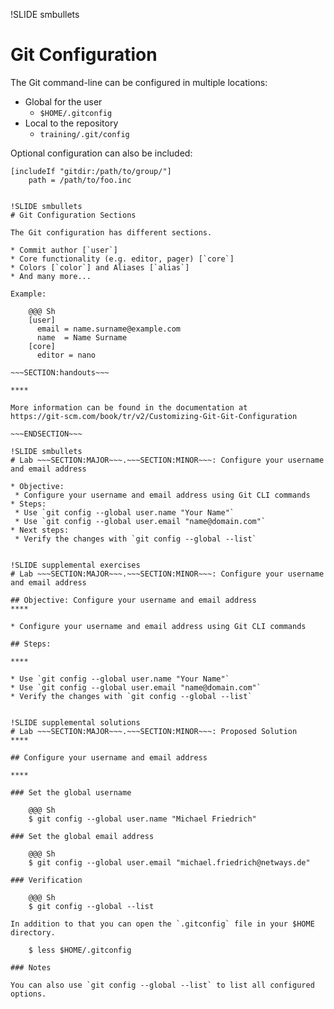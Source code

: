 !SLIDE smbullets
# Git Configuration

The Git command-line can be configured in multiple locations:

* Global for the user
  * `$HOME/.gitconfig`
* Local to the repository
  * `training/.git/config`

Optional configuration can also be included:

    [includeIf "gitdir:/path/to/group/"]
	    path = /path/to/foo.inc

~~~ENDSECTION~~~

!SLIDE smbullets
# Git Configuration Sections

The Git configuration has different sections.

* Commit author [`user`]
* Core functionality (e.g. editor, pager) [`core`]
* Colors [`color`] and Aliases [`alias`]
* And many more...

Example:

    @@@ Sh
    [user]
      email = name.surname@example.com
      name  = Name Surname
    [core]
      editor = nano

~~~SECTION:handouts~~~

****

More information can be found in the documentation at
https://git-scm.com/book/tr/v2/Customizing-Git-Git-Configuration

~~~ENDSECTION~~~

!SLIDE smbullets
# Lab ~~~SECTION:MAJOR~~~.~~~SECTION:MINOR~~~: Configure your username and email address

* Objective:
 * Configure your username and email address using Git CLI commands
* Steps:
 * Use `git config --global user.name "Your Name"`
 * Use `git config --global user.email "name@domain.com"`
* Next steps:
 * Verify the changes with `git config --global --list`


!SLIDE supplemental exercises
# Lab ~~~SECTION:MAJOR~~~.~~~SECTION:MINOR~~~: Configure your username and email address

## Objective: Configure your username and email address
****

* Configure your username and email address using Git CLI commands

## Steps:

****

* Use `git config --global user.name "Your Name"`
* Use `git config --global user.email "name@domain.com"`
* Verify the changes with `git config --global --list`


!SLIDE supplemental solutions
# Lab ~~~SECTION:MAJOR~~~.~~~SECTION:MINOR~~~: Proposed Solution
****

## Configure your username and email address

****

### Set the global username

    @@@ Sh
    $ git config --global user.name "Michael Friedrich"

### Set the global email address

    @@@ Sh
    $ git config --global user.email "michael.friedrich@netways.de"

### Verification

    @@@ Sh
    $ git config --global --list

In addition to that you can open the `.gitconfig` file in your $HOME directory.

    $ less $HOME/.gitconfig

### Notes

You can also use `git config --global --list` to list all configured options.
